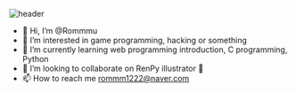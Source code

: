 ![header](https://capsule-render.vercel.app/api?type=waving&color=auto&height=300&section=header&text=Rommmu&fontSize=90)


- 👋 Hi, I’m @Rommmu
- 👀 I’m interested in game programming, hacking or something
- 🌱 I’m currently learning web programming introduction, C programming, Python
- 💞️ I’m looking to collaborate on RenPy illustrator 🌺
- 📫 How to reach me rommm1222@naver.com

<!---
Rommmu/Rommmu is a ✨ special ✨ repository because its `README.md` (this file) appears on your GitHub profile.
You can click the Preview link to take a look at your changes.
--->

